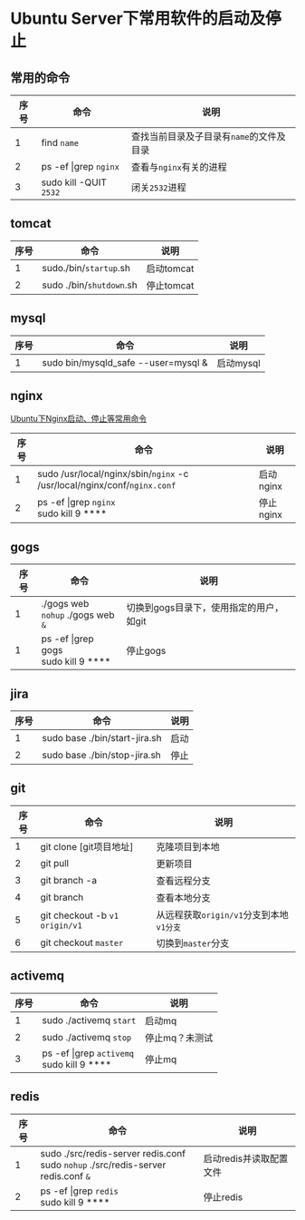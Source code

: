 # Ubuntu Server下常用软件的启动及停止
## 常用的命令

|序号|命令|说明|  
|--|--|--|  
|1 |find `name`|查找当前目录及子目录有`name`的文件及目录|  
|2  |ps -ef &#124;grep `nginx`  | 查看与`nginx`有关的进程|  
| 3 | sudo kill -QUIT `2532` |闭关`2532`进程|  

## tomcat

|序号|命令  |说明
|--|--|--|
| 1 |sudo./bin/`startup`.sh|启动tomcat|
|2|sudo ./bin/`shutdown`.sh|停止tomcat|

## mysql

|序号|命令  |说明
|--|--|--|
| 1 |sudo bin/mysqld_safe --user=mysql &|启动mysql|

## nginx  
[<a id="cb_post_title_url" class="singleposttitle" href="https://www.cnblogs.com/fireicesion/p/8457898.html">Ubuntu下Nginx启动、停止等常用命令</a>](https://www.cnblogs.com/fireicesion/p/8457898.html)

|序号|命令  |说明
|--|--|--|
| 1|sudo /usr/local/nginx/sbin/`nginx` -c /usr/local/nginx/conf/`nginx.conf`|启动nginx|
|2|ps -ef &#124;grep `nginx` <br>sudo kill 9 ****|停止nginx

## gogs

|序号|命令  |说明
|--|--|--|
|1|./gogs web<br>`nohup` ./gogs web `&` |切换到gogs目录下，使用指定的用户，如git|
|1|ps -ef &#124;grep gogs <br> sudo kill 9 **** |停止gogs|

## jira

|序号|命令  |说明
|--|--|--|
| 1| sudo base ./bin/start-jira.sh|启动|
| 2| sudo base ./bin/stop-jira.sh|停止|

## git

|序号|命令  |说明
|--|--|--|
| 1| git clone [git项目地址]|克隆项目到本地|
| 2| git pull|更新项目|
3|git branch -a|查看远程分支
4|git branch |查看本地分支
5|git checkout -b `v1` `origin/v1`| 从远程获取`origin/v1`分支到本地`v1分支`
6|git checkout `master`|切换到`master`分支

## activemq

|序号|命令  |说明
|--|--|--|
| 1| sudo ./activemq `start`|启动mq|
|2|sudo ./activemq `stop` |停止mq？未测试|
|3|ps -ef &#124;grep `activemq`<br> sudo kill 9 **** |停止mq|

## redis

|序号|命令  |说明
|--|--|--|
| 1| sudo ./src/redis-server redis.conf<br>sudo  `nohup` ./src/redis-server redis.conf `&`|启动redis并读取配置文件|
|2|ps -ef \|grep `redis` <br> sudo kill 9 **** |停止redis|
